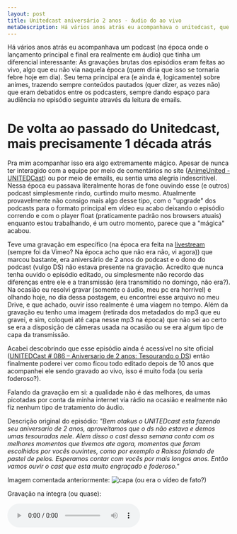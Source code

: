 ```yaml
---
layout: post
title: Unitedcast aniversário 2 anos - áudio do ao vivo
metaDescription: Há vários anos atrás eu acompanhava o unitedcast, que tinha um diferencial interessante, as gravações brutas dos episódios eram feitas ao vivo
---
```


Há vários anos atrás eu acompanhava um podcast (na época onde o lançamento principal e final era realmente em áudio) que tinha um diferencial interessante: As gravações brutas dos episódios eram feitas ao vivo, algo que eu não via naquela época (quem diria que isso se tornaria febre hoje em dia).  Seu tema principal era (e ainda é, logicamente) sobre animes, trazendo sempre conteúdos pautados (quer dizer, as vezes não) que eram debatidos entre os podcasters, sempre dando espaço para audiência no episódio seguinte através da leitura de emails. 

# De volta ao passado do Unitedcast, mais precisamente 1 década atrás

Pra mim acompanhar isso era algo extremamente mágico. Apesar de nunca ter interagido com a equipe por meio de comentários no site ([AnimeUnited - UNITEDCast](https://www.animeunited.com.br/unitedcast/)) ou por meio de emails, eu sentia uma alegria indescritível. Nessa época eu passava literalmente horas de fone ouvindo esse (e outros) podcast simplesmente rindo, curtindo muito mesmo. Atualmente provavelmente não consigo mais algo desse tipo, com o "upgrade" dos podcasts para o formato principal em vídeo eu acabo deixando o episódio correndo e com o player float (praticamente padrão nos browsers atuais) enquanto estou trabalhando, é um outro momento, parece que a "mágica" acabou. 

Teve uma gravação em específico (na época era feita na [livestream](https://livestream.com) (sempre foi da Vimeo? Na época acho que não era não, vi agora)) que marcou bastante, era aniversário de 2 anos do podcast e o dono do podcast (vulgo DS) não estava presente na gravação. Acredito que nunca tenha ouvido o episódio editado, ou simplesmente não recordo das diferenças entre ele e a transmissão (era transmitido no domingo, não era?). Na ocasião eu resolvi gravar (somente o áudio, meu pc era horrível) e olhando hoje, no dia dessa postagem, eu encontrei esse arquivo no meu Drive, e que achado, ouvir isso realmente é uma viagem no tempo. Além da gravação eu tenho uma imagem (retirada dos metadados do mp3 que eu gravei, e sim, coloquei até capa nesse mp3 na época) que não sei ao certo se era a disposição de câmeras usada na ocasião ou se era algum tipo de capa da transmissão.

Acabei descobrindo que esse episódio ainda é acessível no site oficial ([UNITEDCast # 086 – Aniversario de 2 anos: Tesourando o DS](https://www.animeunited.com.br/unitedcast/unitedcast-086-aniversario-de-2-anos-tesourando-o-ds/)) então finalmente poderei ver como ficou todo editado depois de 10 anos que acompanhei ele sendo gravado ao vivo, isso é muito foda (ou seria foderoso?).

Falando da gravação em si: a qualidade não é das melhores, da umas picotadas por conta da minha internet via rádio na ocasião e realmente não fiz nenhum tipo de tratamento do áudio. 

Descrição original do episódio: 
*"Bem otakus o UNITEDcast esta fazendo seu aniversario de 2 anos, aproveitamos que o ds não estava e demos umas tesouradas nele. Alem disso o cast dessa semana conta com os melhores momentos que tivemos ate agora, momentos que faram escolhidos por vocês ouvintes, como por exemplo a Raissa falando de pastel de pelos. Esperamos contar com vocês por mais longos anos. Então vamos ouvir o cast que esta muito engraçado e foderoso."*

Imagem comentada anteriormente: 
![capa (ou era o vídeo de fato?)](https://carloshmbtn.github.io/images/image_name.png)

Gravação na íntegra (ou quase): 

<audio controls>
  <source src="https://audio.jukehost.co.uk/rQSxq7LzwdX1jQkoGduMQPmTTlrkFS8x" type="audio/ogg">
  <source src="https://audio.jukehost.co.uk/Tqsb8o6r1JwlDqmiJoKBh2FEZIhbJKAJ" type="audio/mpeg">
Your browser does not support the audio element.
</audio>